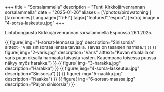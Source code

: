 +++
title = "Sorsalammella"
description = "Tunti Kirkkojärvenrannan sorsalammella"
date = "2025-01-26"
aliases = ['/photos/birdwatching']
[taxonomies]
Language=["fi-FI"]
tags=["featured","espoo"]
[extra]
image = "4-sorsa-laskeutuu.jpg"
+++

Lintubongausta Kirkkojärvenrannan sorsalammella Espoossa 26.1.2025.

{{
    figure(
        img="1-sorsat-lennossa.jpg"
        description="Sinisorsia"
        alttext="Viisi sinisorsaa lentää taivaalla. Taivas on tasaisen harmaa.")
}}
{{
    figure(
        img="2-varis.jpg"
        description="Varis"
        alttext="Kuvan etualalla on varis puun oksalla harmaata taivasta vasten. Kauempana toisessa puussa näkyy myös harakka.")
}}
{{
    figure(
        img="3-harakka.jpg"
        description="Harakka")
}}
{{
    figure(
        img="4-sorsa-laskeutuu.jpg"
        description="Sinisorsa")
}}
{{
    figure(
        img="5-naakka.jpg"
        description="Naakka")
}}
{{
    figure(
        img="6-sorsat-maassa.jpg"
        description="Paljon sinisorsia")
}}

